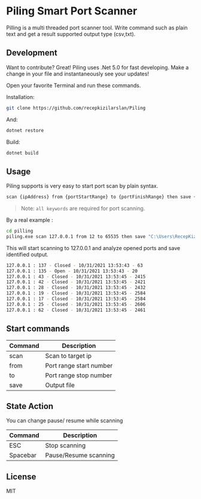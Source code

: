 # Piling Smart Port Scanner

Pilling is a multi threaded port scanner tool. Write command such as plain text and get a result supported output type (csv,txt).

## Development

Want to contribute? Great!
Piling uses .Net 5.0 for fast developing. Make a change in your file and instantaneously see your updates!

Open your favorite Terminal and run these commands.

Installation:
```sh
git clone https://github.com/recepkizilarslan/Piling
```

And:

```sh
dotnet restore
```

Build:

```sh
dotnet build
```

## Usage

Piling supports is very easy to start port scan by plain syntax.

```sh
scan {ipAddress} from {portStartRange} to {portFinishRange} then save {OutputPath}
```

> Note: `all keywords` are required for port scanning.

By a real example :

```sh
cd pilling
piling.exe scan 127.0.0.1 from 12 to 65535 then save "C:\Users\RecepKizilarslan\Documents\result.txt"
```
This will start scanning to 127.0.0.1 and analyze opened ports and save identified output.

```sh
127.0.0.1 : 137 - Closed - 10/31/2021 13:53:43 - 63
127.0.0.1 : 135 - Open - 10/31/2021 13:53:43 - 20
127.0.0.1 : 43 - Closed - 10/31/2021 13:53:45 - 2415
127.0.0.1 : 42 - Closed - 10/31/2021 13:53:45 - 2421
127.0.0.1 : 28 - Closed - 10/31/2021 13:53:45 - 2432
127.0.0.1 : 19 - Closed - 10/31/2021 13:53:45 - 2584
127.0.0.1 : 17 - Closed - 10/31/2021 13:53:45 - 2584
127.0.0.1 : 25 - Closed - 10/31/2021 13:53:45 - 2606
127.0.0.1 : 62 - Closed - 10/31/2021 13:53:45 - 2461
```
## Start commands

| Command  | Description |
| ------------- | ------------- |
| scan | Scan to target ip  |
| from  | Port range start number  |
| to  | Port range stop number  |
| save  | Output file  |

## State Action
You can change pause/ resume while scanning

| Command  | Description |
| ------------- | ------------- |
| ESC | Stop scanning  |
| Spacebar | Pause/Resume scanning  |


## License
MIT
